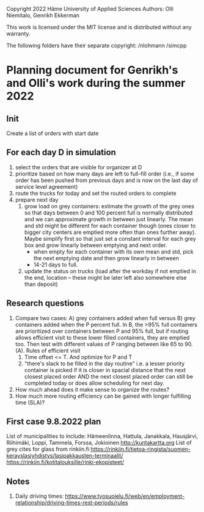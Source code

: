 Copyright 2022 Häme University of Applied Sciences
Authors: Olli Niemitalo, Genrikh Ekkerman

This work is licensed under the MIT license and is distributed without any warranty.

The following folders have their separate copyright:
/nlohmann
/simcpp



# Planning document for Genrikh's and Olli's work during the summer 2022

## Init
Create a list of orders with start date

## For each day D in simulation
1.	select the orders that are visible for organizer at D
2.	prioritize based on how many days are left to full-fill order (i.e., if some order has been pushed from previous days and is now on the last day of service level agreement)
3.	route the trucks for today and set the routed orders to complete
4.	prepare next day
    1.	grow load on grey containers: estimate the growth of the grey ones so that days between 0 and 100 percent full is normally distributed and we can approximate growth in between just linearly. The mean and std might be different for each container though (ones closer to bigger city centers are emptied more often than ones further away). Maybe simplify first so that just set a constant interval for each grey box and grow linearly between emptying and next order.
        *	when empty for each container with its own mean and std, pick the next emptying date and then grow linearly in between
        *	14-21 days to full. 
	1.	update the status on trucks (load after the workday if not emptied in the end, location – these might be later left also somewhere else than deposit)

## Research questions
1.	Compare two cases: A) grey containers added when full versus B) grey containers added when the P percent full. In B, the >95% full containers are prioritized over containers between P and 95% full, but if routing allows efficient visit to these lower filled containers, they are emptied too. Then test with different values of P ranging between like 65 to 90.
(A).	Rules of efficient visit
    1.	Time offset <= T. And optimize for P and T
    2.	"there's slack to be filled in the day routine" i.e. a lesser priority container is picked if it is closer in spacial distance that the next closest placed order AND the next closest placed order can still be completed today or does allow scheduling for next day.
2.	How much ahead does it make sense to organize the routes?
3.	How much more routing efficiency can be gained with longer fulfilling time (SLA)?

## First case 9.8.2022 plan
List of municipalities to include: Hämeenlinna, Hattula, Janakkala, Hausjärvi, Riihimäki, Loppi, Tammela, Forssa, Jokioinen
http://kuntakartta.org
List of grey cites for glass from rinkiin.fi
https://rinkiin.fi/tietoa-ringista/suomen-kerayslasiyhdistys/lasipakkausten-terminaalit/
https://rinkiin.fi/kotitalouksille/rinki-ekopisteet/

## Notes
1.	Daily driving times: https://www.tyosuojelu.fi/web/en/employment-relationship/driving-times-rest-periods/rules	 
